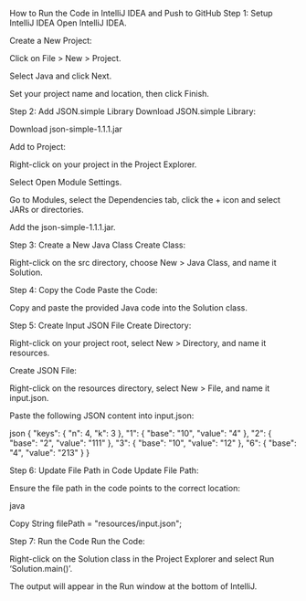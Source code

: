 How to Run the Code in IntelliJ IDEA and Push to GitHub
Step 1: Setup IntelliJ IDEA
Open IntelliJ IDEA.

Create a New Project:

Click on File > New > Project.

Select Java and click Next.

Set your project name and location, then click Finish.

Step 2: Add JSON.simple Library
Download JSON.simple Library:

Download json-simple-1.1.1.jar

Add to Project:

Right-click on your project in the Project Explorer.

Select Open Module Settings.

Go to Modules, select the Dependencies tab, click the + icon and select JARs or directories.

Add the json-simple-1.1.1.jar.

Step 3: Create a New Java Class
Create Class:

Right-click on the src directory, choose New > Java Class, and name it Solution.

Step 4: Copy the Code
Paste the Code:

Copy and paste the provided Java code into the Solution class.

Step 5: Create Input JSON File
Create Directory:

Right-click on your project root, select New > Directory, and name it resources.

Create JSON File:

Right-click on the resources directory, select New > File, and name it input.json.

Paste the following JSON content into input.json:

json
{
    "keys": {
        "n": 4,
        "k": 3
    },
    "1": {
        "base": "10",
        "value": "4"
    },
    "2": {
        "base": "2",
        "value": "111"
    },
    "3": {
        "base": "10",
        "value": "12"
    },
    "6": {
        "base": "4",
        "value": "213"
    }
}

Step 6: Update File Path in Code
Update File Path:

Ensure the file path in the code points to the correct location:

java

Copy
String filePath = "resources/input.json";

Step 7: Run the Code
Run the Code:

Right-click on the Solution class in the Project Explorer and select Run ‘Solution.main()’.

The output will appear in the Run window at the bottom of IntelliJ.
